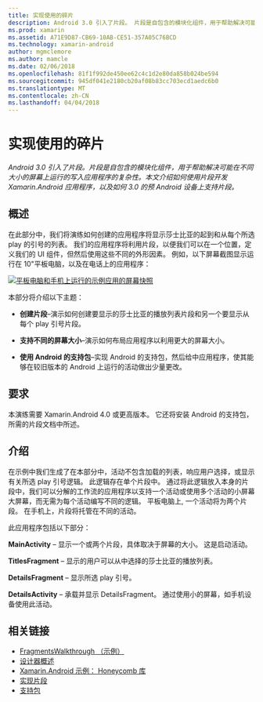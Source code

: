 ```yaml
---
title: 实现使用的碎片
description: Android 3.0 引入了片段。 片段是自包含的模块化组件，用于帮助解决可能在不同大小的屏幕上运行的写入应用程序的复杂性。 本文介绍如何使用片段开发 Xamarin.Android 应用程序，以及如何 3.0 的预 Android 设备上支持片段。
ms.prod: xamarin
ms.assetid: A71E9D87-CB69-10AB-CE51-357A05C76BCD
ms.technology: xamarin-android
author: mgmclemore
ms.author: mamcle
ms.date: 02/06/2018
ms.openlocfilehash: 81f1f992de450ee62c4c1d2e80da858b024be594
ms.sourcegitcommit: 945df041e2180cb20af08b83cc703ecd1aedc6b0
ms.translationtype: MT
ms.contentlocale: zh-CN
ms.lasthandoff: 04/04/2018
---
```

# <a name="implementing-with-fragments"></a>实现使用的碎片

_Android 3.0 引入了片段。片段是自包含的模块化组件，用于帮助解决可能在不同大小的屏幕上运行的写入应用程序的复杂性。本文介绍如何使用片段开发 Xamarin.Android 应用程序，以及如何 3.0 的预 Android 设备上支持片段。_


## <a name="overview"></a>概述

在此部分中，我们将演练如何创建的应用程序将显示莎士比亚的起到和从每个所选 play 的引号的列表。 我们的应用程序将利用片段，以便我们可以在一个位置，定义我们的 UI 组件，但然后使用这些不同的外形因素。 例如，以下屏幕截图显示运行在 10"平板电脑，以及在电话上的应用程序：

[![平板电脑和手机上运行的示例应用的屏幕快照](images/intro-screenshot-sml.png)](images/intro-screenshot.png#lightbox)

本部分将介绍以下主题：

- **创建片段**&ndash;演示如何创建要显示的莎士比亚的播放列表片段和另一个要显示从每个 play 引号片段。

- **支持不同的屏幕大小**&ndash;演示如何布局应用程序以利用更大的屏幕大小。

- **使用 Android 的支持包**&ndash;实现 Android 的支持包，然后给中应用程序，使其能够在较旧版本的 Android 上运行的活动做出少量更改。


## <a name="requirements"></a>要求

本演练需要 Xamarin.Android 4.0 或更高版本。 它还将安装 Android 的支持包，所需的片段文档中所述。


## <a name="introduction"></a>介绍

在示例中我们生成了在本部分中，活动不包含加载的列表，响应用户选择，或显示有关所选 play 引号逻辑。 此逻辑存在单个片段中。
通过将此逻辑放入本身的片段中，我们可以分解的工作流的应用程序以支持一个活动或使用多个活动的小屏幕大屏幕，而无需为每个活动编写不同的逻辑。 平板电脑上, 一个活动将为两个片段。 在手机上，片段将托管在不同的活动。

此应用程序包括以下部分：

 **MainActivity** – 显示一个或两个片段，具体取决于屏幕的大小。 这是启动活动。

 **TitlesFragment** – 显示的用户可以从中选择的莎士比亚的播放列表。

 **DetailsFragment** – 显示所选 play 引号。

 **DetailsActivity** – 承载并显示 DetailsFragment。
通过使用小的屏幕，如手机设备使用此活动。



## <a name="related-links"></a>相关链接

- [FragmentsWalkthrough （示例）](https://developer.xamarin.com/samples/monodroid/FragmentsWalkthrough/)
- [设计器概述](~/android/user-interface/android-designer/index.md)
- [Xamarin.Android 示例： Honeycomb 库](https://developer.xamarin.com/samples/HoneycombGallery/)
- [实现片段](http://developer.android.com/guide/topics/fundamentals/fragments.html)
- [支持包](http://developer.android.com/sdk/compatibility-library.html)
